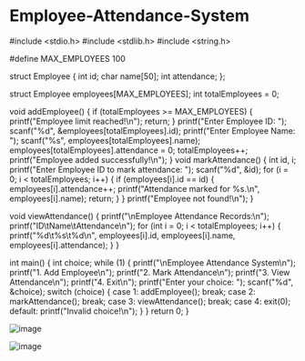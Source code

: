 # Employee-Attendance-System
#include <stdio.h>
#include <stdlib.h>
#include <string.h>

#define MAX_EMPLOYEES 100

struct Employee {
    int id;
    char name[50];
    int attendance;
};

struct Employee employees[MAX_EMPLOYEES];
int totalEmployees = 0;

void addEmployee() {
    if (totalEmployees >= MAX_EMPLOYEES) {
        printf("Employee limit reached!\n");
        return;
    }
    printf("Enter Employee ID: ");
    scanf("%d", &employees[totalEmployees].id);
    printf("Enter Employee Name: ");
    scanf("%s", employees[totalEmployees].name);
    employees[totalEmployees].attendance = 0;
    totalEmployees++;
    printf("Employee added successfully!\n");
}
void markAttendance() {
    int id, i;
    printf("Enter Employee ID to mark attendance: ");
    scanf("%d", &id);
    for (i = 0; i < totalEmployees; i++) {
        if (employees[i].id == id) {
            employees[i].attendance++;
            printf("Attendance marked for %s.\n", employees[i].name);
            return;
        }
    }
    printf("Employee not found!\n");
}

void viewAttendance() {
    printf("\nEmployee Attendance Records:\n");
    printf("ID\tName\tAttendance\n");
    for (int i = 0; i < totalEmployees; i++) {
        printf("%d\t%s\t%d\n", employees[i].id, employees[i].name, employees[i].attendance);
    }
}

int main() {
    int choice;
    while (1) {
        printf("\nEmployee Attendance System\n");
        printf("1. Add Employee\n");
        printf("2. Mark Attendance\n");
        printf("3. View Attendance\n");
        printf("4. Exit\n");
        printf("Enter your choice: ");
        scanf("%d", &choice);
        switch (choice) {
            case 1: addEmployee(); break;
            case 2: markAttendance(); break;
            case 3: viewAttendance(); break;
            case 4: exit(0);
            default: printf("Invalid choice!\n");
        }
    }
    return 0;
}

![image](https://github.com/user-attachments/assets/840a1338-396d-4f07-8e23-71e494be2661)

![image](https://github.com/user-attachments/assets/dfabd559-fb53-49aa-96cd-60fbb20a54d0)

